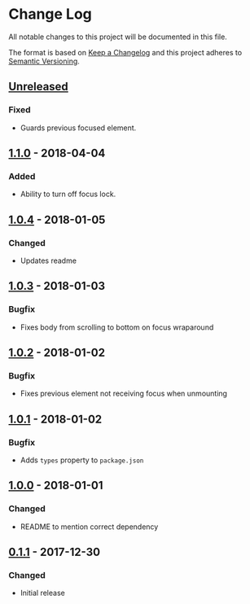 # Change Log

All notable changes to this project will be documented in this file.

The format is based on [Keep a Changelog](http://keepachangelog.com/)
and this project adheres to [Semantic Versioning](http://semver.org/).

## [Unreleased][]

### Fixed

* Guards previous focused element.

## [1.1.0][] - 2018-04-04

### Added

* Ability to turn off focus lock.

## [1.0.4][] - 2018-01-05

### Changed

* Updates readme

## [1.0.3][] - 2018-01-03

### Bugfix

* Fixes body from scrolling to bottom on focus wraparound

## [1.0.2][] - 2018-01-02

### Bugfix

* Fixes previous element not receiving focus when unmounting

## [1.0.1][] - 2018-01-02

### Bugfix

* Adds `types` property to `package.json`

## [1.0.0][] - 2018-01-01

### Changed

* README to mention correct dependency

## [0.1.1][] - 2017-12-30

### Changed

* Initial release

<!-- prettier-ignore -->
[Unreleased]: https://github.com/madou/react-simple-modal/compare/v1.1.0...HEAD
[1.1.0]: https://github.com/madou/react-simple-modal/compare/v1.0.4...v1.1.0
[1.0.4]: https://github.com/madou/react-simple-modal/compare/v1.0.3...v1.0.4
[1.0.3]: https://github.com/madou/react-simple-modal/compare/v1.0.2...v1.0.3
[1.0.2]: https://github.com/madou/react-simple-modal/compare/v1.0.1...v1.0.2
[1.0.1]: https://github.com/madou/react-simple-modal/compare/v1.0.0...v1.0.1
[1.0.0]: https://github.com/madou/react-simple-modal/compare/v0.1.1...v1.0.0
[0.1.1]: https://github.com/madou/react-simple-modal/tree/v0.1.1
